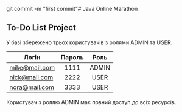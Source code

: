 git commit -m "first commit"# Java Online Marathon
## To-Do List Project

У базі збережено трьох користувачів з ролями ADMIN та USER.

| Логін         | Пароль | Роль  |
| ------------- |:------:|:-----:|
| mike@mail.com | 1111   | ADMIN |
| nick@mail.com | 2222   | USER  |
| nora@mail.com | 3333   | USER  |

Користувач з роллю ADMIN має повний доступ до всіх ресурсів.
